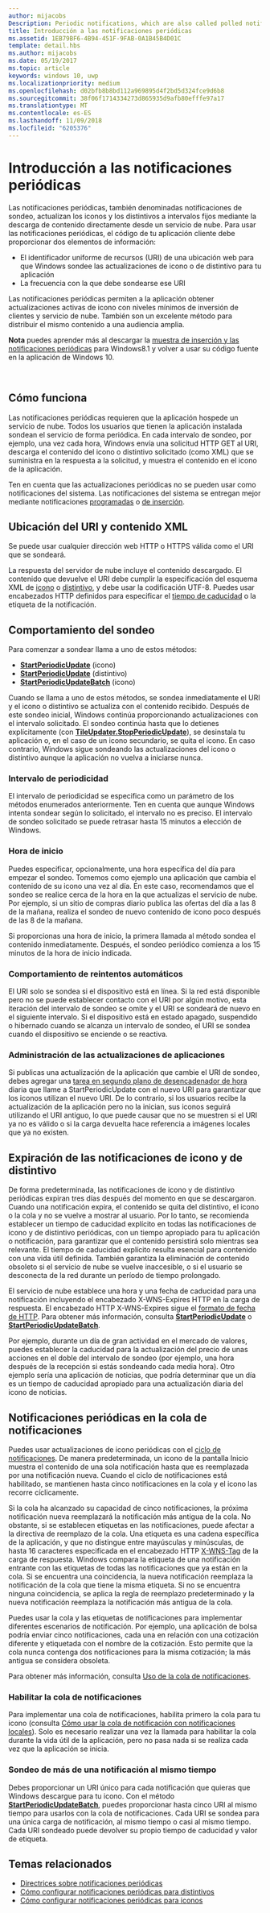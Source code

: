 ```yaml
---
author: mijacobs
Description: Periodic notifications, which are also called polled notifications, update tiles and badges at a fixed interval by downloading content from a cloud service.
title: Introducción a las notificaciones periódicas
ms.assetid: 1EB79BF6-4B94-451F-9FAB-0A1B45B4D01C
template: detail.hbs
ms.author: mijacobs
ms.date: 05/19/2017
ms.topic: article
keywords: windows 10, uwp
ms.localizationpriority: medium
ms.openlocfilehash: d02bfb8b8bd112a969895d4f2bd5d324fce9d6b8
ms.sourcegitcommit: 38f06f1714334273d865935d9afb80efffe97a17
ms.translationtype: MT
ms.contentlocale: es-ES
ms.lasthandoff: 11/09/2018
ms.locfileid: "6205376"
---
```

# <a name="periodic-notification-overview"></a>Introducción a las notificaciones periódicas
 


Las notificaciones periódicas, también denominadas notificaciones de sondeo, actualizan los iconos y los distintivos a intervalos fijos mediante la descarga de contenido directamente desde un servicio de nube. Para usar las notificaciones periódicas, el código de tu aplicación cliente debe proporcionar dos elementos de información:

-   El identificador uniforme de recursos (URI) de una ubicación web para que Windows sondee las actualizaciones de icono o de distintivo para tu aplicación
-   La frecuencia con la que debe sondearse ese URI

Las notificaciones periódicas permiten a la aplicación obtener actualizaciones activas de icono con niveles mínimos de inversión de clientes y servicio de nube. También son un excelente método para distribuir el mismo contenido a una audiencia amplia.

**Nota**  puedes aprender más al descargar la [muestra de inserción y las notificaciones periódicas](http://go.microsoft.com/fwlink/p/?linkid=231476) para Windows8.1 y volver a usar su código fuente en la aplicación de Windows 10.

 

## <a name="how-it-works"></a>Cómo funciona


Las notificaciones periódicas requieren que la aplicación hospede un servicio de nube. Todos los usuarios que tienen la aplicación instalada sondean el servicio de forma periódica. En cada intervalo de sondeo, por ejemplo, una vez cada hora, Windows envía una solicitud HTTP GET al URI, descarga el contenido del icono o distintivo solicitado (como XML) que se suministra en la respuesta a la solicitud, y muestra el contenido en el icono de la aplicación.

Ten en cuenta que las actualizaciones periódicas no se pueden usar como notificaciones del sistema. Las notificaciones del sistema se entregan mejor mediante notificaciones [programadas](https://msdn.microsoft.com/library/windows/apps/hh465417) o [de inserción](https://msdn.microsoft.com/library/windows/apps/xaml/hh868252).

## <a name="uri-location-and-xml-content"></a>Ubicación del URI y contenido XML


Se puede usar cualquier dirección web HTTP o HTTPS válida como el URI que se sondeará.

La respuesta del servidor de nube incluye el contenido descargado. El contenido que devuelve el URI debe cumplir la especificación del esquema XML de [icono](adaptive-tiles-schema.md) o [distintivo](https://msdn.microsoft.com/library/windows/apps/br212851), y debe usar la codificación UTF-8. Puedes usar encabezados HTTP definidos para especificar el [tiempo de caducidad](#expiration-of-tile-and-badge-notifications) o la etiqueta de la notificación.

## <a name="polling-behavior"></a>Comportamiento del sondeo


Para comenzar a sondear llama a uno de estos métodos:

-   [**StartPeriodicUpdate**](https://docs.microsoft.com/uwp/api/Windows.UI.Notifications.TileUpdater#Windows_UI_Notifications_TileUpdater_StartPeriodicUpdate_Windows_Foundation_Uri_Windows_Foundation_DateTime_Windows_UI_Notifications_PeriodicUpdateRecurrence_) (icono)
-   [**StartPeriodicUpdate**](https://docs.microsoft.com/uwp/api/Windows.UI.Notifications.BadgeUpdater#Windows_UI_Notifications_BadgeUpdater_StartPeriodicUpdate_Windows_Foundation_Uri_Windows_Foundation_DateTime_Windows_UI_Notifications_PeriodicUpdateRecurrence_) (distintivo)
-   [**StartPeriodicUpdateBatch**](https://docs.microsoft.com/uwp/api/Windows.UI.Notifications.TileUpdater#Windows_UI_Notifications_TileUpdater_StartPeriodicUpdateBatch_Windows_Foundation_Collections_IIterable_1_Windows_UI_Notifications_PeriodicUpdateRecurrence_) (icono)

Cuando se llama a uno de estos métodos, se sondea inmediatamente el URI y el icono o distintivo se actualiza con el contenido recibido. Después de este sondeo inicial, Windows continúa proporcionando actualizaciones con el intervalo solicitado. El sondeo continúa hasta que lo detienes explícitamente (con [**TileUpdater.StopPeriodicUpdate**](https://docs.microsoft.com/uwp/api/Windows.UI.Notifications.TileUpdater.StopPeriodicUpdate)), se desinstala tu aplicación o, en el caso de un icono secundario, se quita el icono. En caso contrario, Windows sigue sondeando las actualizaciones del icono o distintivo aunque la aplicación no vuelva a iniciarse nunca.

### <a name="the-recurrence-interval"></a>Intervalo de periodicidad

El intervalo de periodicidad se especifica como un parámetro de los métodos enumerados anteriormente. Ten en cuenta que aunque Windows intenta sondear según lo solicitado, el intervalo no es preciso. El intervalo de sondeo solicitado se puede retrasar hasta 15 minutos a elección de Windows.

### <a name="the-start-time"></a>Hora de inicio

Puedes especificar, opcionalmente, una hora específica del día para empezar el sondeo. Tomemos como ejemplo una aplicación que cambia el contenido de su icono una vez al día. En este caso, recomendamos que el sondeo se realice cerca de la hora en la que actualizas el servicio de nube. Por ejemplo, si un sitio de compras diario publica las ofertas del día a las 8 de la mañana, realiza el sondeo de nuevo contenido de icono poco después de las 8 de la mañana.

Si proporcionas una hora de inicio, la primera llamada al método sondea el contenido inmediatamente. Después, el sondeo periódico comienza a los 15 minutos de la hora de inicio indicada.

### <a name="automatic-retry-behavior"></a>Comportamiento de reintentos automáticos

El URI solo se sondea si el dispositivo está en línea. Si la red está disponible pero no se puede establecer contacto con el URI por algún motivo, esta iteración del intervalo de sondeo se omite y el URI se sondeará de nuevo en el siguiente intervalo. Si el dispositivo está en estado apagado, suspendido o hibernado cuando se alcanza un intervalo de sondeo, el URI se sondea cuando el dispositivo se enciende o se reactiva.

### <a name="handling-app-updates"></a>Administración de las actualizaciones de aplicaciones

Si publicas una actualización de la aplicación que cambie el URI de sondeo, debes agregar una [tarea en segundo plano de desencadenador de hora](../../../launch-resume/run-a-background-task-on-a-timer-.md) diaria que llame a StartPeriodicUpdate con el nuevo URI para garantizar que los iconos utilizan el nuevo URI. De lo contrario, si los usuarios recibe la actualización de la aplicación pero no la inician, sus iconos seguirá utilizando el URI antiguo, lo que puede causar que no se muestren si el URI ya no es válido o si la carga devuelta hace referencia a imágenes locales que ya no existen.

## <a name="expiration-of-tile-and-badge-notifications"></a>Expiración de las notificaciones de icono y de distintivo


De forma predeterminada, las notificaciones de icono y de distintivo periódicas expiran tres días después del momento en que se descargaron. Cuando una notificación expira, el contenido se quita del distintivo, el icono o la cola y no se vuelve a mostrar al usuario. Por lo tanto, se recomienda establecer un tiempo de caducidad explícito en todas las notificaciones de icono y de distintivo periódicas, con un tiempo apropiado para tu aplicación o notificación, para garantizar que el contenido persistirá solo mientras sea relevante. El tiempo de caducidad explícito resulta esencial para contenido con una vida útil definida. También garantiza la eliminación de contenido obsoleto si el servicio de nube se vuelve inaccesible, o si el usuario se desconecta de la red durante un período de tiempo prolongado.

El servicio de nube establece una hora y una fecha de caducidad para una notificación incluyendo el encabezado X-WNS-Expires HTTP en la carga de respuesta. El encabezado HTTP X-WNS-Expires sigue el [formato de fecha de HTTP](http://go.microsoft.com/fwlink/p/?linkid=253706). Para obtener más información, consulta [**StartPeriodicUpdate**](https://docs.microsoft.com/uwp/api/Windows.UI.Notifications.TileUpdater#Windows_UI_Notifications_TileUpdater_StartPeriodicUpdate_Windows_Foundation_Uri_Windows_Foundation_DateTime_Windows_UI_Notifications_PeriodicUpdateRecurrence_) o [**StartPeriodicUpdateBatch**](https://docs.microsoft.com/uwp/api/Windows.UI.Notifications.TileUpdater#Windows_UI_Notifications_TileUpdater_StartPeriodicUpdateBatch_Windows_Foundation_Collections_IIterable_1_Windows_UI_Notifications_PeriodicUpdateRecurrence_).

Por ejemplo, durante un día de gran actividad en el mercado de valores, puedes establecer la caducidad para la actualización del precio de unas acciones en el doble del intervalo de sondeo (por ejemplo, una hora después de la recepción si estás sondeando cada media hora). Otro ejemplo sería una aplicación de noticias, que podría determinar que un día es un tiempo de caducidad apropiado para una actualización diaria del icono de noticias.

## <a name="periodic-notifications-in-the-notification-queue"></a>Notificaciones periódicas en la cola de notificaciones


Puedes usar actualizaciones de icono periódicas con el [ciclo de notificaciones](https://msdn.microsoft.com/library/windows/apps/hh781199). De manera predeterminada, un icono de la pantalla Inicio muestra el contenido de una sola notificación hasta que es reemplazada por una notificación nueva. Cuando el ciclo de notificaciones está habilitado, se mantienen hasta cinco notificaciones en la cola y el icono las recorre cíclicamente.

Si la cola ha alcanzado su capacidad de cinco notificaciones, la próxima notificación nueva reemplazará la notificación más antigua de la cola. No obstante, si se establecen etiquetas en las notificaciones, puede afectar a la directiva de reemplazo de la cola. Una etiqueta es una cadena específica de la aplicación, y que no distingue entre mayúsculas y minúsculas, de hasta 16 caracteres especificada en el encabezado HTTP [X-WNS-Tag](https://msdn.microsoft.com/library/windows/apps/hh465435.aspx#pncodes_x_wns_tag) de la carga de respuesta. Windows compara la etiqueta de una notificación entrante con las etiquetas de todas las notificaciones que ya están en la cola. Si se encuentra una coincidencia, la nueva notificación reemplaza la notificación de la cola que tiene la misma etiqueta. Si no se encuentra ninguna coincidencia, se aplica la regla de reemplazo predeterminado y la nueva notificación reemplaza la notificación más antigua de la cola.

Puedes usar la cola y las etiquetas de notificaciones para implementar diferentes escenarios de notificación. Por ejemplo, una aplicación de bolsa podría enviar cinco notificaciones, cada una en relación con una cotización diferente y etiquetada con el nombre de la cotización. Esto permite que la cola nunca contenga dos notificaciones para la misma cotización; la más antigua se considera obsoleta.

Para obtener más información, consulta [Uso de la cola de notificaciones](https://msdn.microsoft.com/library/windows/apps/hh781199).

### <a name="enabling-the-notification-queue"></a>Habilitar la cola de notificaciones

Para implementar una cola de notificaciones, habilita primero la cola para tu icono (consulta [Cómo usar la cola de notificación con notificaciones locales](https://blogs.msdn.microsoft.com/tiles_and_toasts/2016/01/05/quickstart-how-to-use-the-tile-notification-queue-with-local-notifications/)). Solo es necesario realizar una vez la llamada para habilitar la cola durante la vida útil de la aplicación, pero no pasa nada si se realiza cada vez que la aplicación se inicia.

### <a name="polling-for-more-than-one-notification-at-a-time"></a>Sondeo de más de una notificación al mismo tiempo

Debes proporcionar un URI único para cada notificación que quieras que Windows descargue para tu icono. Con el método [**StartPeriodicUpdateBatch**](https://docs.microsoft.com/uwp/api/Windows.UI.Notifications.TileUpdater#Windows_UI_Notifications_TileUpdater_StartPeriodicUpdateBatch_Windows_Foundation_Collections_IIterable_1_Windows_UI_Notifications_PeriodicUpdateRecurrence_), puedes proporcionar hasta cinco URI al mismo tiempo para usarlos con la cola de notificaciones. Cada URI se sondea para una única carga de notificación, al mismo tiempo o casi al mismo tiempo. Cada URI sondeado puede devolver su propio tiempo de caducidad y valor de etiqueta.

## <a name="related-topics"></a>Temas relacionados


* [Directrices sobre notificaciones periódicas](https://msdn.microsoft.com/library/windows/apps/hh761461)
* [Cómo configurar notificaciones periódicas para distintivos](https://msdn.microsoft.com/library/windows/apps/hh761476)
* [Cómo configurar notificaciones periódicas para iconos](https://msdn.microsoft.com/library/windows/apps/hh761476)
 
